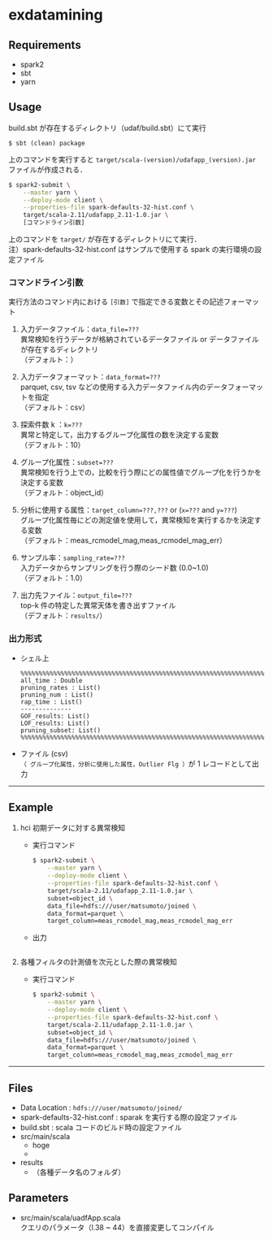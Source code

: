 # exdatamining

## Requirements
* spark2
* sbt 
* yarn 

## Usage 
build.sbt が存在するディレクトリ（udaf/build.sbt）にて実行
```
$ sbt (clean) package  
```
上のコマンドを実行すると
`target/scala-(version)/udafapp_(version).jar` ファイルが作成される．
 
```sh
$ spark2-submit \
    --master yarn \
    --deploy-mode client \
    --properties-file spark-defaults-32-hist.conf \
    target/scala-2.11/udafapp_2.11-1.0.jar \ 
    [コマンドライン引数]
```
上のコマンドを `target/` が存在するディレクトリにて実行．\
注）spark-defaults-32-hist.conf はサンプルで使用する spark の実行環境の設定ファイル

### コマンドライン引数
実行方法のコマンド内における `[引数]` で指定できる変数とその記述フォーマット
1. 入力データファイル：`data_file=???` \
    異常検知を行うデータが格納されているデータファイル or データファイルが存在するディレクトリ \
    （デフォルト：）

2. 入力データフォーマット：`data_format=???` \
    parquet, csv, tsv などの使用する入力データファイル内のデータフォーマットを指定 \
    （デフォルト：csv）

3. 探索件数 k ：`k=???` \
    異常と特定して，出力するグループ化属性の数を決定する変数 \
    （デフォルト：10）

4. グループ化属性：`subset=???` \
    異常検知を行う上での，比較を行う際にどの属性値でグループ化を行うかを決定する変数 \
    （デフォルト：object_id）
    
5. 分析に使用する属性：`target_column=???,???` or (`x=???` and `y=???`) \
    グループ化属性毎にどの測定値を使用して，異常検知を実行するかを決定する変数 \
    （デフォルト：meas_rcmodel_mag,meas_rcmodel_mag_err）

6. サンプル率：`sampling_rate=???` \
    入力データからサンプリングを行う際のシード数 (0.0~1.0) \
    （デフォルト：1.0）

7. 出力先ファイル：`output_file=???` \
    top-k 件の特定した異常天体を書き出すファイル \
    （デフォルト：`results/`）

### 出力形式
* シェル上
    ```
    %%%%%%%%%%%%%%%%%%%%%%%%%%%%%%%%%%%%%%%%%%%%%%%%%%%%%%%%%%%%%%%%%%%%%%%%%%%%%%%%%%%%%%%%%%%%
    all_time : Double
    pruning_rates : List()
    pruning_num : List()
    rap_time : List()
    --------------
    GOF_results: List()
    LOF_results: List()
    pruning_subset: List()
    %%%%%%%%%%%%%%%%%%%%%%%%%%%%%%%%%%%%%%%%%%%%%%%%%%%%%%%%%%%%%%%%%%%%%%%%%%%%%%%%%%%%%%%%%%%%
    ```

* ファイル (csv) \
    `（ グループ化属性，分析に使用した属性，Outlier Flg ）`が 1 レコードとして出力
    
---

## Example
1. hci 初期データに対する異常検知
    * 実行コマンド 
        ```sh
        $ spark2-submit \
            --master yarn \
            --deploy-mode client \
            --properties-file spark-defaults-32-hist.conf \
            target/scala-2.11/udafapp_2.11-1.0.jar \
            subset=object_id \
            data_file=hdfs:///user/matsumoto/joined \
            data_format=parquet \
            target_column=meas_rcmodel_mag,meas_rcmodel_mag_err
        ```
    * 出力
        ```
        ```

2. 各種フィルタの計測値を次元とした際の異常検知
    * 実行コマンド
        ```sh
        $ spark2-submit \
            --master yarn \
            --deploy-mode client \
            --properties-file spark-defaults-32-hist.conf \
            target/scala-2.11/udafapp_2.11-1.0.jar \
            subset=object_id \
            data_file=hdfs:///user/matsumoto/joined \
            data_format=parquet \
            target_column=meas_rcmodel_mag,meas_zcmodel_mag_err
        ```
    
---
## Files
- Data Location : `hdfs:///user/matsumoto/joined/`
- spark-defaults-32-hist.conf : sparak を実行する際の設定ファイル
- build.sbt : scala コードのビルド時の設定ファイル
- src/main/scala
    - hoge
    - 
- results
    - （各種データ名のフォルダ）

## Parameters
- src/main/scala/uadfApp.scala \
    クエリのパラメータ（l.38 ~ 44）を直接変更してコンパイル